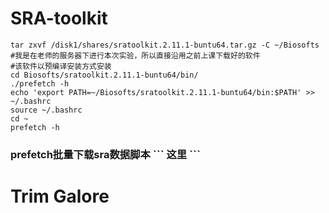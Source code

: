 <h1 id="sra-toolkit">SRA-toolkit</h1>
<pre><code>tar zxvf /disk1/shares/sratoolkit.2.11.1-buntu64.tar.gz -C ~/Biosofts
#我是在老师的服务器下进行本次实验，所以直接沿用之前上课下载好的软件
#该软件以预编译安装方式安装
cd Biosofts/sratoolkit.2.11.1-buntu64/bin/
./prefetch -h
echo 'export PATH=~/Biosofts/sratoolkit.2.11.1-buntu64/bin:$PATH' &gt;&gt; ~/.bashrc
source ~/.bashrc
cd ~
prefetch -h
</code></pre>
<h3 id="prefetch批量下载sra数据脚本">prefetch批量下载sra数据脚本
```
这里
```

# Trim Galore

<!--stackedit_data:
eyJoaXN0b3J5IjpbNzgwMDUyNTQ5LC0xOTU0NTY5OTExXX0=
-->